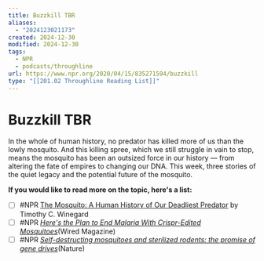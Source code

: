 ```yaml
---
title: Buzzkill TBR
aliases:
  - "2024123021173"
created: 2024-12-30
modified: 2024-12-30
tags:
  - NPR
  - podcasts/throughline
url: https://www.npr.org/2020/04/15/835271594/buzzkill
type: "[[201.02 Throughline Reading List]]"
---
```

# Buzzkill TBR
In the whole of human history, no predator has killed more of us than the lowly mosquito. And this killing spree, which we still struggle in vain to stop, means the mosquito has been an outsized force in our history — from altering the fate of empires to changing our DNA. This week, three stories of the quiet legacy and the potential future of the mosquito.

**If you would like to read more on the topic, here's a list:**

- [ ] #NPR [The Mosquito: A Human History of Our Deadliest Predator](https://www.goodreads.com/book/show/42983957-the-mosquito) by Timothy C. Winegard
- [ ] #NPR [_Here's the Plan to End Malaria With Crispr-Edited Mosquitoes_](https://www.wired.com/story/heres-the-plan-to-end-malaria-with-crispr-edited-mosquitoes/)(Wired Magazine)
- [ ] #NPR [_Self-destructing mosquitoes and sterilized rodents: the promise of gene drives_](https://www.nature.com/articles/d41586-019-02087-5)(Nature)
